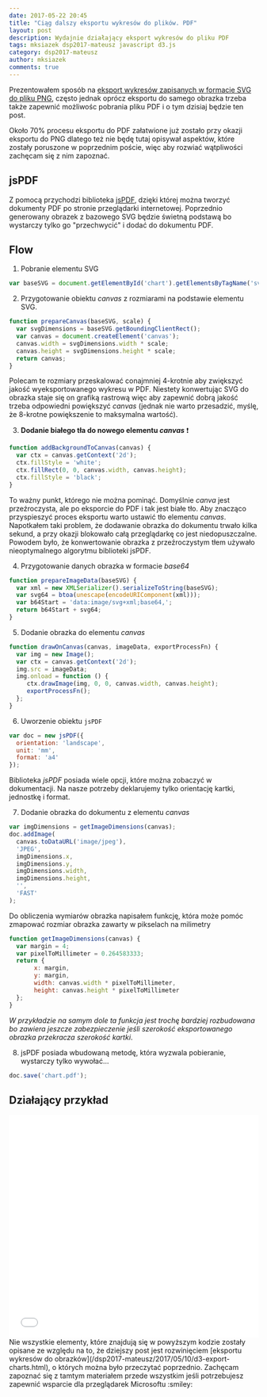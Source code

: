 ```yaml
---
date: 2017-05-22 20:45
title: "Ciąg dalszy eksportu wykresów do plików. PDF"
layout: post
description: Wydajnie działający eksport wykresów do pliku PDF
tags: mksiazek dsp2017-mateusz javascript d3.js
category: dsp2017-mateusz
author: mksiazek
comments: true
---
```


Prezentowałem sposób na [eksport wykresów zapisanych w formacie SVG do pliku PNG](/dsp2017-mateusz/2017/05/10/d3-export-charts.html),
często jednak oprócz eksportu do samego obrazka trzeba także zapewnić możliwośc pobrania pliku PDF i o tym dzisiaj będzie
ten post.

Około 70% procesu eksportu do PDF załatwione już zostało przy okazji eksportu do PNG dlatego też nie będę tutaj opisywał
aspektów, które zostały poruszone w poprzednim poście, więc aby rozwiać wątpliwości zachęcam się z nim zapoznać.

## jsPDF
Z pomocą przychodzi biblioteka [jsPDF](https://github.com/MrRio/jsPDF), dzięki której można tworzyć dokumenty PDF po stronie
przeglądarki internetowej. Poprzednio generowany obrazek z bazowego SVG będzie świetną podstawą bo wystarczy tylko go
"przechwycić" i dodać do dokumentu PDF.

## Flow
1. Pobranie elementu SVG
~~~javascript
var baseSVG = document.getElementById('chart').getElementsByTagName('svg')[0];
~~~

2. Przygotowanie obiektu *canvas* z rozmiarami na podstawie elementu SVG.
~~~javascript
function prepareCanvas(baseSVG, scale) {
  var svgDimensions = baseSVG.getBoundingClientRect();
  var canvas = document.createElement('canvas');
  canvas.width = svgDimensions.width * scale;
  canvas.height = svgDimensions.height * scale;
  return canvas;
}
~~~
Polecam te rozmiary przeskalować conajmniej 4-krotnie aby zwiększyć jakość wyeksportowanego wykresu w PDF.
Niestety konwertując SVG do obrazka staje się on grafiką rastrową więc aby zapewnić dobrą jakość trzeba odpowiedni
powiększyć *canvas* (jednak nie warto przesadzić, myślę, że 8-krotne powiększenie to maksymalna wartość).

3. **Dodanie białego tła do nowego elementu *canvas*** :exclamation:
~~~javascript
function addBackgroundToCanvas(canvas) {
  var ctx = canvas.getContext('2d');
  ctx.fillStyle = 'white';
  ctx.fillRect(0, 0, canvas.width, canvas.height);
  ctx.fillStyle = 'black';
}
~~~
To ważny punkt, którego nie można pominąć. Domyślnie *canva* jest przeźroczysta, ale po eksporcie do PDF i tak jest białe
tło. Aby znacząco przyspieszyć proces eksportu warto ustawić tło elementu *canvas*. Napotkałem taki problem, że dodawanie
obrazka do dokumentu trwało kilka sekund, a przy okazji blokowało całą przeglądarkę co jest niedopuszczalne. Powodem było,
że konwertowanie obrazka z przeźroczystym tłem używało nieoptymalnego algorytmu biblioteki jsPDF.

4. Przygotowanie danych obrazka w formacie *base64*
~~~javascript
function prepareImageData(baseSVG) {
  var xml = new XMLSerializer().serializeToString(baseSVG);
  var svg64 = btoa(unescape(encodeURIComponent(xml)));
  var b64Start = 'data:image/svg+xml;base64,';
  return b64Start + svg64;
}
~~~

5. Dodanie obrazka do elementu *canvas*
~~~javascript
function drawOnCanvas(canvas, imageData, exportProcessFn) {
  var img = new Image();
  var ctx = canvas.getContext('2d');
  img.src = imageData;
  img.onload = function () {
     ctx.drawImage(img, 0, 0, canvas.width, canvas.height);
     exportProcessFn();
  };
}
~~~

6. Uworzenie obiektu `jsPDF`
~~~javascript
var doc = new jsPDF({
  orientation: 'landscape',
  unit: 'mm',
  format: 'a4'
});
~~~
Biblioteka *jsPDF* posiada wiele opcji, które można zobaczyć w dokumentacji. Na nasze potrzeby deklarujemy tylko
orientację kartki, jednostkę i format.

7. Dodanie obrazka do dokumentu z elementu *canvas*
~~~javascript
var imgDimensions = getImageDimensions(canvas);
doc.addImage(
  canvas.toDataURL('image/jpeg'),
  'JPEG',
  imgDimensions.x,
  imgDimensions.y,
  imgDimensions.width,
  imgDimensions.height,
  '',
  'FAST'
);
~~~
Do obliczenia wymiarów obrazka napisałem funkcję, która może pomóc zmapować rozmiar obrazka zawarty w pikselach na milimetry
~~~javascript
function getImageDimensions(canvas) {
  var margin = 4;
  var pixelToMillimeter = 0.264583333;
  return {
       x: margin,
       y: margin,
       width: canvas.width * pixelToMillimeter,
       height: canvas.height * pixelToMillimeter
  };
}
~~~
*W przykładzie na samym dole ta funkcja jest trochę bardziej rozbudowana bo zawiera jeszcze zabezpieczenie jeśli szerokość
eksportowanego obrazka przekracza szerokość kartki*.

8. jsPDF posiada wbudowaną metodę, która wyzwala pobieranie, wystarczy tylko wywołać...
~~~javascript
doc.save('chart.pdf');
~~~

## Działający przykład
<iframe width="100%" height="450" src="//jsfiddle.net/9f84e9a2/1/embedded/result,js,html/" allowfullscreen="allowfullscreen" frameborder="0"></iframe>
Nie wszystkie elementy, które znajdują się w powyższym kodzie zostały opisane ze względu na to, że dziejszy post jest
rozwinięciem [eksportu wykresów do obrazków](/dsp2017-mateusz/2017/05/10/d3-export-charts.html), o których można było
przeczytać poprzednio. Zachęcam zapoznać się z tamtym materiałem przede wszystkim jeśli potrzebujesz zapewnić wsparcie
dla przeglądarek Microsoftu :smiley:
